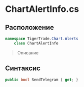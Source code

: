 
# ChartAlertInfo.cs
## Расположение
```csharp
namespace TigerTrade.Chart.Alerts  
    class ChartAlertInfo
```

> Описание

## Синтаксис
```csharp
public bool SendTelegram { get; }
```
